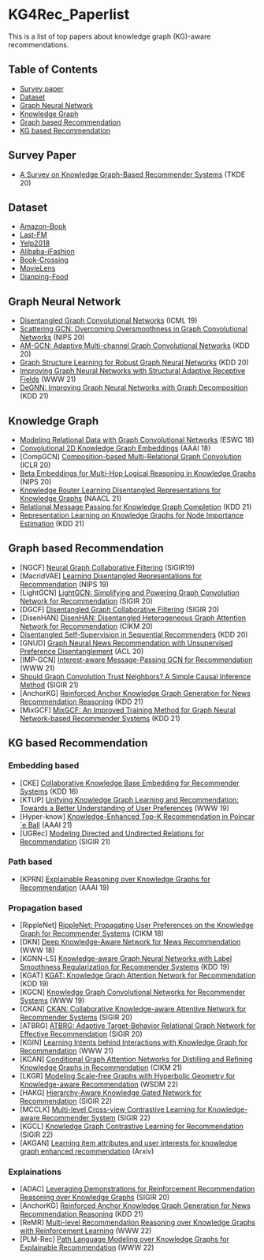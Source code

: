 # KG4Rec_Paperlist
This is a list of top papers about knowledge graph (KG)-aware recommendations.

## Table of Contents

- [Survey paper](#Survey-Paper)
- [Dataset](#dataset)
- [Graph Neural Network](#Graph-Neural-Network)
- [Knowledge Graph](#Knowledge-Graph)
- [Graph based Recommendation](#Graph-based-Recommendation)
- [KG based Recommendation](#KG-based-Recommendation)

## Survey Paper

- [A Survey on Knowledge Graph-Based Recommender Systems](https://arxiv.org/abs/2003.00911) (TKDE 20)

## Dataset
- [Amazon-Book](http://jmcauley.ucsd.edu/data/amazon/)
- [Last-FM](http://www.cp.jku.at/datasets/LFM-1b/)
- [Yelp2018](https://www.heywhale.com/mw/dataset/5ecbc342fac16e0036ec41a0)
- [Alibaba-iFashion](https://github.com/wenyuer/POG)
- [Book-Crossing](http://www2.informatik.uni-freiburg.de/~cziegler/BX/)
- [MovieLens](https://grouplens.org/datasets/movielens/)
- [Dianping-Food](https://github.com/hwwang55/KGNN-LS/raw/master/data/restaurant/)

## Graph Neural Network

* [Disentangled Graph Convolutional Networks](http://proceedings.mlr.press/v97/ma19a/ma19a.pdf) (ICML 19)
* [Scattering GCN: Overcoming Oversmoothness in Graph Convolutional Networks](https://arxiv.org/pdf/2003.08414.pdf) (NIPS 20)
* [AM-GCN: Adaptive Multi-channel Graph Convolutional Networks](https://arxiv.org/abs/2007.02265) (KDD 20)
* [Graph Structure Learning for Robust Graph Neural Networks](https://arxiv.org/abs/2005.10203) (KDD 20)
* [Improving Graph Neural Networks with Structural Adaptive Receptive Fields](https://doi.org/10.1145/3442381.3449896) (WWW 21)
* [DeGNN: Improving Graph Neural Networks with Graph Decomposition](https://arxiv.org/abs/1910.04499) (KDD 21)

## Knowledge Graph

* [Modeling Relational Data with Graph Convolutional Networks](https://arxiv.org/abs/1703.06103) (ESWC 18)
* [Convolutional 2D Knowledge Graph Embeddings](https://arxiv.org/abs/1707.01476) (AAAI 18)
* [CompGCN] [Composition-based Multi-Relational Graph Convolution](https://arxiv.org/pdf/1911.03082.pdf) (ICLR 20)
* [Beta Embeddings for Multi-Hop Logical Reasoning in Knowledge Graphs](https://arxiv.org/pdf/2010.11465.pdf) (NIPS 20)
* [Knowledge Router Learning Disentangled Representations for Knowledge Graphs](https://aclanthology.org/2021.naacl-main.1.pdf) (NAACL 21)
* [Relational Message Passing for Knowledge Graph Completion](https://dl.acm.org/doi/abs/10.1145/3447548.3467247) (KDD 21)
* [Representation Learning on Knowledge Graphs for Node Importance Estimation](https://dl.acm.org/doi/abs/10.1145/3447548.3467342) (KDD 21)

## Graph based Recommendation

* [NGCF] [Neural Graph Collaborative Filtering](https://arxiv.org/abs/1905.08108) (SIGIR19)
* [MacridVAE] [Learning Disentangled Representations for Recommendation](https://arxiv.org/pdf/1910.14238.pdf) (NIPS 19)
* [LightGCN] [LightGCN: Simplifying and Powering Graph Convolution Network for Recommendation](http://staff.ustc.edu.cn/~hexn/papers/sigir20-LightGCN.pdf) (SIGIR 20)
* [DGCF] [Disentangled Graph Collaborative Filtering](http://staff.ustc.edu.cn/~hexn/papers/sigir20-DGCF.pdf) (SIGIR 20)
* [DisenHAN] [DisenHAN: Disentangled Heterogeneous Graph Attention Network for Recommendation](https://arxiv.org/pdf/2106.10879.pdf) (CIKM 20)
* [Disentangled Self-Supervision in Sequential Recommenders](https://dl.acm.org/doi/abs/10.1145/3394486.3403091) (KDD 20)
* [GNUD] [Graph Neural News Recommendation with Unsupervised Preference Disentanglement](https://aclanthology.org/2020.acl-main.392.pdf) (ACL 20)
* [IMP-GCN] [Interest-aware Message-Passing GCN for Recommendation](https://arxiv.org/abs/2102.10044) (WWW 21)
* [Should Graph Convolution Trust Neighbors? A Simple Causal Inference Method](https://dl.acm.org/doi/10.1145/3404835.3462971) (SIGIR 21)
* [AnchorKG] [Reinforced Anchor Knowledge Graph Generation for News Recommendation Reasoning](https://dl.acm.org/doi/abs/10.1145/3447548.3467315) (KDD 21)
* [MixGCF] [MixGCF: An Improved Training Method for Graph Neural Network-based Recommender Systems](https://keg.cs.tsinghua.edu.cn/jietang/publications/KDD21-Huang-et-al-MixGCF.pdf) (KDD 21)

## KG based Recommendation

### Embedding based

* [CKE] [Collaborative Knowledge Base Embedding for Recommender Systems](https://dl.acm.org/doi/10.1145/2939672.2939673) (KDD 16)
* [KTUP] [Unifying Knowledge Graph Learning and Recommendation: Towards a Better Understanding of User Preferences](https://arxiv.org/abs/1902.06236) (WWW 19)
* [Hyper-know] [Knowledge-Enhanced Top-K Recommendation in Poincar´e Ball](https://arxiv.org/abs/2101.04852) (AAAI 21)
* [UGRec] [Modeling Directed and Undirected Relations for Recommendation](https://arxiv.org/abs/2105.04183) (SIGIR 21)

### Path based

* [KPRN] [Explainable Reasoning over Knowledge Graphs for Recommendation](https://arxiv.org/abs/1811.04540) (AAAI 19)

### Propagation based

* [RippleNet] [RippleNet: Propagating User Preferences on the Knowledge Graph for Recommender Systems](https://arxiv.org/abs/1803.03467) (CIKM 18)
* [DKN] [Deep Knowledge-Aware Network for News Recommendation](https://arxiv.org/abs/1801.08284) (WWW 18)
* [KGNN-LS] [Knowledge-aware Graph Neural Networks with Label Smoothness Regularization for Recommender Systems](https://arxiv.org/abs/1905.04413) (KDD 19)
* [KGAT] [KGAT: Knowledge Graph Attention Network for Recommendation](https://arxiv.org/abs/1905.07854) (KDD 19)
* [KGCN] [Knowledge Graph Convolutional Networks for Recommender Systems](https://arxiv.org/pdf/1904.12575) (WWW 19)
* [CKAN] [CKAN: Collaborative Knowledge-aware Attentive Network for Recommender Systems](https://dl.acm.org/doi/10.1145/3397271.3401141) (SIGIR 20)
* [ATBRG] [ATBRG: Adaptive Target-Behavior Relational Graph Network for Effective Recommendation](https://arxiv.org/abs/2005.12002) (SIGIR 20)
* [KGIN] [Learning Intents behind Interactions with Knowledge Graph for Recommendation](https://arxiv.org/abs/2102.07057) (WWW 21) 
* [KCAN] [Conditional Graph Attention Networks for Distilling and Refining Knowledge Graphs in Recommendation](https://dl.acm.org/doi/abs/10.1145/3459637.3482331) (CIKM 21)
* [LKGR] [Modeling Scale-free Graphs with Hyperbolic Geometry for Knowledge-aware Recommendation](https://arxiv.org/abs/2108.06468) (WSDM 22)
* [HAKG] [Hierarchy-Aware Knowledge Gated Network for Recommendation](https://arxiv.org/abs/2204.04959) (SIGIR 22)
* [MCCLK] [Multi-level Cross-view Contrastive Learning for Knowledge-aware Recommender System](https://arxiv.org/abs/2204.08807) (SIGIR 22)
* [KGCL] [Knowledge Graph Contrastive Learning for Recommendation](https://arxiv.org/abs/2205.00976) (SIGIR 22)
* [AKGAN] [Learning item attributes and user interests for knowledge graph enhanced recommendation](https://arxiv.org/abs/2112.09425) (Arxiv)

### Explainations
* [ADAC] [Leveraging Demonstrations for Reinforcement Recommendation Reasoning over Knowledge Graphs](https://dl.acm.org/doi/10.1145/3397271.3401171) (SIGIR 20)
* [AnchorKG] [Reinforced Anchor Knowledge Graph Generation for News Recommendation Reasoning](https://dl.acm.org/doi/abs/10.1145/3447548.3467315) (KDD 21)
* [ReMR] [Multi-level Recommendation Reasoning over Knowledge Graphs with Reinforcement Learning](https://www.microsoft.com/en-us/research/uploads/prod/2022/03/WWW2022_Multi_level_Reasoning_submission_camera_ready.pdf) (WWW 22)
* [PLM-Rec] [Path Language Modeling over Knowledge Graphs for Explainable Recommendation](https://dl.acm.org/doi/10.1145/3485447.3511937) (WWW 22)

